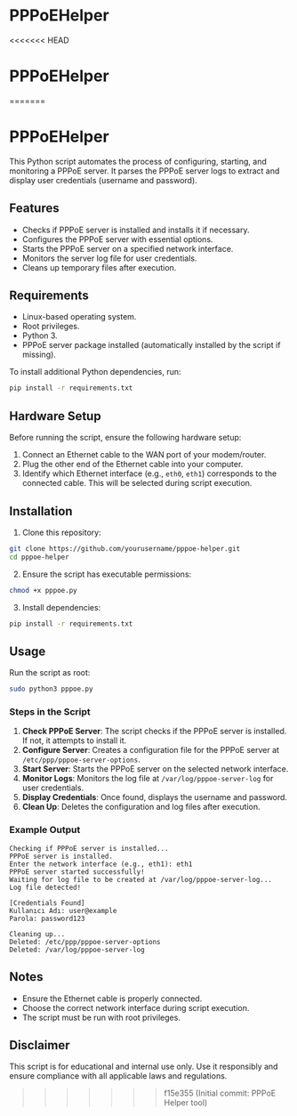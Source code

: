 # PPPoEHelper
<<<<<<< HEAD
# PPPoEHelper
=======
# PPPoEHelper

This Python script automates the process of configuring, starting, and monitoring a PPPoE server. It parses the PPPoE server logs to extract and display user credentials (username and password).

## Features

- Checks if PPPoE server is installed and installs it if necessary.
- Configures the PPPoE server with essential options.
- Starts the PPPoE server on a specified network interface.
- Monitors the server log file for user credentials.
- Cleans up temporary files after execution.

## Requirements

- Linux-based operating system.
- Root privileges.
- Python 3.
- PPPoE server package installed (automatically installed by the script if missing).

To install additional Python dependencies, run:

```bash
pip install -r requirements.txt
```

## Hardware Setup

Before running the script, ensure the following hardware setup:

1. Connect an Ethernet cable to the WAN port of your modem/router.
2. Plug the other end of the Ethernet cable into your computer.
3. Identify which Ethernet interface (e.g., `eth0`, `eth1`) corresponds to the connected cable. This will be selected during script execution.

## Installation

1. Clone this repository:

```bash
git clone https://github.com/yourusername/pppoe-helper.git
cd pppoe-helper
```

2. Ensure the script has executable permissions:

```bash
chmod +x pppoe.py
```

3. Install dependencies:

```bash
pip install -r requirements.txt
```

## Usage

Run the script as root:

```bash
sudo python3 pppoe.py
```

### Steps in the Script

1. **Check PPPoE Server**: The script checks if the PPPoE server is installed. If not, it attempts to install it.
2. **Configure Server**: Creates a configuration file for the PPPoE server at `/etc/ppp/pppoe-server-options`.
3. **Start Server**: Starts the PPPoE server on the selected network interface.
4. **Monitor Logs**: Monitors the log file at `/var/log/pppoe-server-log` for user credentials.
5. **Display Credentials**: Once found, displays the username and password.
6. **Clean Up**: Deletes the configuration and log files after execution.

### Example Output

```plaintext
Checking if PPPoE server is installed...
PPPoE server is installed.
Enter the network interface (e.g., eth1): eth1
PPPoE server started successfully!
Waiting for log file to be created at /var/log/pppoe-server-log...
Log file detected!

[Credentials Found]
Kullanıcı Adı: user@example
Parola: password123

Cleaning up...
Deleted: /etc/ppp/pppoe-server-options
Deleted: /var/log/pppoe-server-log
```

## Notes

- Ensure the Ethernet cable is properly connected.
- Choose the correct network interface during script execution.
- The script must be run with root privileges.

## Disclaimer

This script is for educational and internal use only. Use it responsibly and ensure compliance with all applicable laws and regulations.
>>>>>>> f15e355 (Initial commit: PPPoE Helper tool)

